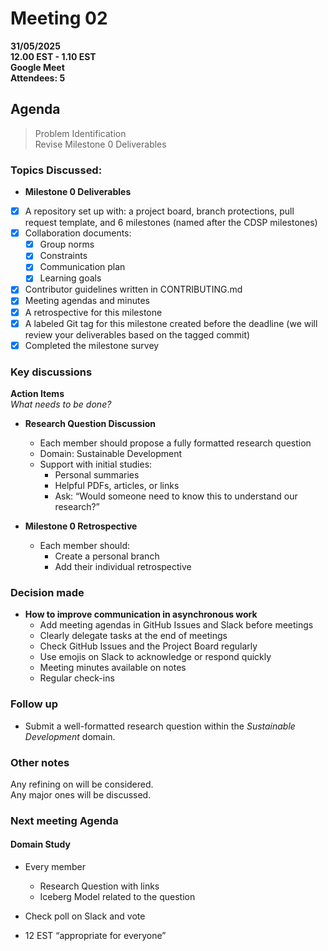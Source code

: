 # **Meeting 02**

**31/05/2025  
12.00 EST - 1.10 EST  
Google Meet  
Attendees: 5**

## Agenda

> Problem Identification  
Revise Milestone 0 Deliverables

### **Topics Discussed:**

+ **Milestone 0 Deliverables**  
+ [x] A repository set up with: a project board, branch protections,
  pull request template, and 6 milestones (named after the CDSP milestones)
+ [x] Collaboration documents:
  + [x] Group norms
  + [x] Constraints
  + [x] Communication plan
  + [x] Learning goals
+ [x] Contributor guidelines written in CONTRIBUTING.md
+ [x] Meeting agendas and minutes
+ [x] A retrospective for this milestone
+ [x] A labeled Git tag for this milestone created before the deadline
   (we will review your deliverables based on the tagged commit)
+ [x] Completed the milestone survey

### Key discussions

**Action Items**  
  *What needs to be done?*  

+ **Research Question Discussion**
  + Each member should propose a fully formatted research question
  + Domain: Sustainable Development
  + Support with initial studies:
    + Personal summaries
    + Helpful PDFs, articles, or links
    + Ask: “Would someone need to know this to understand our research?”

+ **Milestone 0 Retrospective**
  + Each member should:
    + Create a personal branch
    + Add their individual retrospective

### Decision made  

+ **How to improve communication in asynchronous work**
  + Add meeting agendas in GitHub Issues and Slack before meetings
  + Clearly delegate tasks at the end of meetings
  + Check GitHub Issues and the Project Board regularly
  + Use emojis on Slack to acknowledge or respond quickly
  + Meeting minutes available on notes
  + Regular check-ins

### Follow up

+ Submit a well-formatted research question within the *Sustainable
 Development* domain.

### Other notes

Any refining on will be considered.  
Any major ones will be discussed.  

### Next meeting Agenda

#### **Domain Study**

+ Every member  
  + Research Question with links
  + Iceberg Model related to the question
  
+ Check poll on Slack and vote  
+ 12 EST “appropriate for everyone”  
